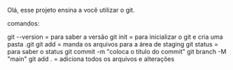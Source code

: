 Olá, esse projeto ensina a você utilizar o git.

comandos:

git --version = para saber a versão
git init = para inicializar o git e cria uma pasta .git
git add = manda os arquivos para a área de staging
git status = para saber o status
git commit -m "coloca o título do commit"
git branch -M "main"
git add . = adiciona todos os arquivos e alterações